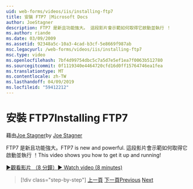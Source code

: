 ```yaml
---
uid: web-forms/videos/iis/installing-ftp7
title: 安裝 FTP7 |Microsoft Docs
author: JoeStagner
description: FTP7 是新且功能強大。 這段影片會示範如何取得它啟動並執行 ！
ms.author: riande
ms.date: 03/09/2009
ms.assetid: 92348a5c-10a3-4cad-b3cf-5e8669f987ab
msc.legacyurl: /web-forms/videos/iis/installing-ftp7
msc.type: video
ms.openlocfilehash: 7bf4d99754dbc5c7a5d7e5ef1ea7f0063b512780
ms.sourcegitcommit: 0f1119340e4464720cfd16d0ff15764746ea1fea
ms.translationtype: MT
ms.contentlocale: zh-TW
ms.lasthandoff: 04/09/2019
ms.locfileid: "59412212"
---
```

# <a name="installing-ftp7"></a><span data-ttu-id="4e1e7-104">安裝 FTP7</span><span class="sxs-lookup"><span data-stu-id="4e1e7-104">Installing FTP7</span></span>

<span data-ttu-id="4e1e7-105">藉由[Joe Stagner](https://github.com/JoeStagner)</span><span class="sxs-lookup"><span data-stu-id="4e1e7-105">by [Joe Stagner](https://github.com/JoeStagner)</span></span>

<span data-ttu-id="4e1e7-106">FTP7 是新且功能強大。</span><span class="sxs-lookup"><span data-stu-id="4e1e7-106">FTP7 is new and powerful.</span></span> <span data-ttu-id="4e1e7-107">這段影片會示範如何取得它啟動並執行 ！</span><span class="sxs-lookup"><span data-stu-id="4e1e7-107">This video shows you how to get it up and running!</span></span>

[<span data-ttu-id="4e1e7-108">&#9654;觀看影片 （8 分鐘）</span><span class="sxs-lookup"><span data-stu-id="4e1e7-108">&#9654; Watch video (8 minutes)</span></span>](https://channel9.msdn.com/Blogs/ASP-NET-Site-Videos/installing-ftp7)

> [!div class="step-by-step"]
> <span data-ttu-id="4e1e7-109">[上一頁](creating-a-site-with-iis7-manager.md)
> [下一頁](bit-rate-throttling.md)</span><span class="sxs-lookup"><span data-stu-id="4e1e7-109">[Previous](creating-a-site-with-iis7-manager.md)
[Next](bit-rate-throttling.md)</span></span>
